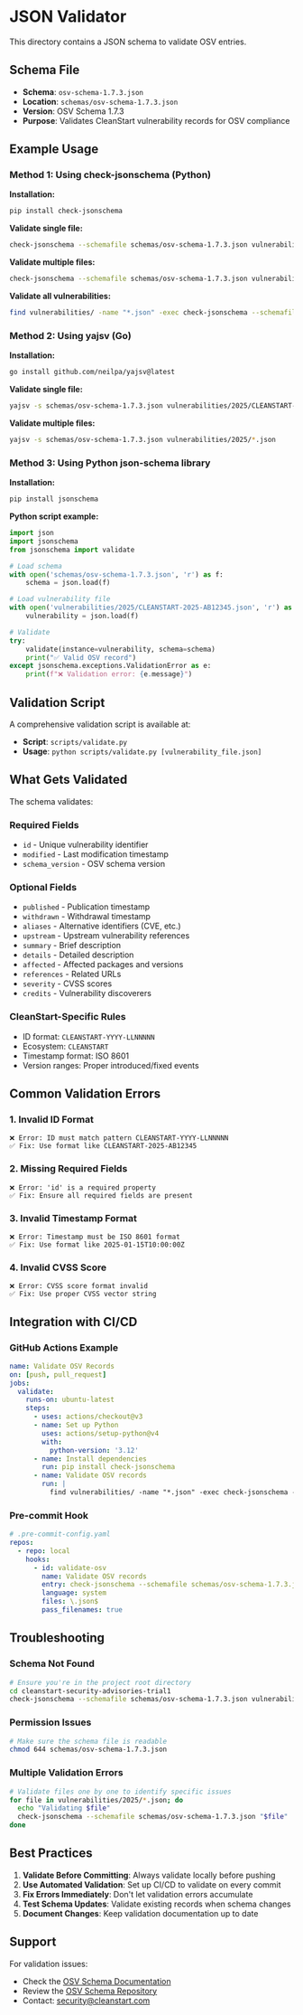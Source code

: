 # JSON Validator

This directory contains a JSON schema to validate OSV entries.

## Schema File

- **Schema**: `osv-schema-1.7.3.json`
- **Location**: `schemas/osv-schema-1.7.3.json`
- **Version**: OSV Schema 1.7.3
- **Purpose**: Validates CleanStart vulnerability records for OSV compliance

## Example Usage

### Method 1: Using check-jsonschema (Python)

**Installation:**
```bash
pip install check-jsonschema
```

**Validate single file:**
```bash
check-jsonschema --schemafile schemas/osv-schema-1.7.3.json vulnerabilities/2025/CLEANSTART-2025-AB12345.json
```

**Validate multiple files:**
```bash
check-jsonschema --schemafile schemas/osv-schema-1.7.3.json vulnerabilities/2025/*.json
```

**Validate all vulnerabilities:**
```bash
find vulnerabilities/ -name "*.json" -exec check-jsonschema --schemafile schemas/osv-schema-1.7.3.json {} \;
```

### Method 2: Using yajsv (Go)

**Installation:**
```bash
go install github.com/neilpa/yajsv@latest
```

**Validate single file:**
```bash
yajsv -s schemas/osv-schema-1.7.3.json vulnerabilities/2025/CLEANSTART-2025-AB12345.json
```

**Validate multiple files:**
```bash
yajsv -s schemas/osv-schema-1.7.3.json vulnerabilities/2025/*.json
```

### Method 3: Using Python json-schema library

**Installation:**
```bash
pip install jsonschema
```

**Python script example:**
```python
import json
import jsonschema
from jsonschema import validate

# Load schema
with open('schemas/osv-schema-1.7.3.json', 'r') as f:
    schema = json.load(f)

# Load vulnerability file
with open('vulnerabilities/2025/CLEANSTART-2025-AB12345.json', 'r') as f:
    vulnerability = json.load(f)

# Validate
try:
    validate(instance=vulnerability, schema=schema)
    print("✅ Valid OSV record")
except jsonschema.exceptions.ValidationError as e:
    print(f"❌ Validation error: {e.message}")
```

## Validation Script

A comprehensive validation script is available at:
- **Script**: `scripts/validate.py`
- **Usage**: `python scripts/validate.py [vulnerability_file.json]`

## What Gets Validated

The schema validates:

### Required Fields
- `id` - Unique vulnerability identifier
- `modified` - Last modification timestamp
- `schema_version` - OSV schema version

### Optional Fields
- `published` - Publication timestamp
- `withdrawn` - Withdrawal timestamp
- `aliases` - Alternative identifiers (CVE, etc.)
- `upstream` - Upstream vulnerability references
- `summary` - Brief description
- `details` - Detailed description
- `affected` - Affected packages and versions
- `references` - Related URLs
- `severity` - CVSS scores
- `credits` - Vulnerability discoverers

### CleanStart-Specific Rules
- ID format: `CLEANSTART-YYYY-LLNNNNN`
- Ecosystem: `CLEANSTART`
- Timestamp format: ISO 8601
- Version ranges: Proper introduced/fixed events

## Common Validation Errors

### 1. Invalid ID Format
```
❌ Error: ID must match pattern CLEANSTART-YYYY-LLNNNNN
✅ Fix: Use format like CLEANSTART-2025-AB12345
```

### 2. Missing Required Fields
```
❌ Error: 'id' is a required property
✅ Fix: Ensure all required fields are present
```

### 3. Invalid Timestamp Format
```
❌ Error: Timestamp must be ISO 8601 format
✅ Fix: Use format like 2025-01-15T10:00:00Z
```

### 4. Invalid CVSS Score
```
❌ Error: CVSS score format invalid
✅ Fix: Use proper CVSS vector string
```

## Integration with CI/CD

### GitHub Actions Example

```yaml
name: Validate OSV Records
on: [push, pull_request]
jobs:
  validate:
    runs-on: ubuntu-latest
    steps:
      - uses: actions/checkout@v3
      - name: Set up Python
        uses: actions/setup-python@v4
        with:
          python-version: '3.12'
      - name: Install dependencies
        run: pip install check-jsonschema
      - name: Validate OSV records
        run: |
          find vulnerabilities/ -name "*.json" -exec check-jsonschema --schemafile schemas/osv-schema-1.7.3.json {} \;
```

### Pre-commit Hook

```yaml
# .pre-commit-config.yaml
repos:
  - repo: local
    hooks:
      - id: validate-osv
        name: Validate OSV records
        entry: check-jsonschema --schemafile schemas/osv-schema-1.7.3.json
        language: system
        files: \.json$
        pass_filenames: true
```

## Troubleshooting

### Schema Not Found
```bash
# Ensure you're in the project root directory
cd cleanstart-security-advisories-trial1
check-jsonschema --schemafile schemas/osv-schema-1.7.3.json vulnerabilities/2025/*.json
```

### Permission Issues
```bash
# Make sure the schema file is readable
chmod 644 schemas/osv-schema-1.7.3.json
```

### Multiple Validation Errors
```bash
# Validate files one by one to identify specific issues
for file in vulnerabilities/2025/*.json; do
  echo "Validating $file"
  check-jsonschema --schemafile schemas/osv-schema-1.7.3.json "$file"
done
```

## Best Practices

1. **Validate Before Committing**: Always validate locally before pushing
2. **Use Automated Validation**: Set up CI/CD to validate on every commit
3. **Fix Errors Immediately**: Don't let validation errors accumulate
4. **Test Schema Updates**: Validate existing records when schema changes
5. **Document Changes**: Keep validation documentation up to date

## Support

For validation issues:
- Check the [OSV Schema Documentation](https://ossf.github.io/osv-schema/)
- Review the [OSV Schema Repository](https://github.com/ossf/osv-schema)
- Contact: security@cleanstart.com
